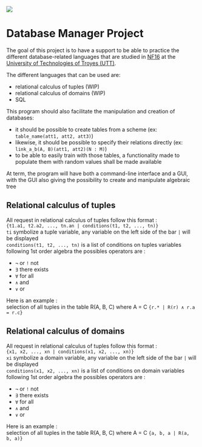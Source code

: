 ![](https://github.com/koeltv/databaseManager/workflows/tests/badge.svg)

# Database Manager Project

The goal of this project is to have a support to be able to practice
the different database-related languages that are studied in [NF16](https://moodle.utt.fr/course/view.php?id=1507) 
at the [University of Technologies of Troyes (UTT)](https://utt.fr).

The different languages that can be used are:
 - relational calculus of tuples (WIP)
 - relational calculus of domains (WIP)
 - SQL

This program should also facilitate the manipulation and creation of databases:
 - it should be possible to create tables from a scheme (ex: `table_name(att1, att2, att3)`)
 - likewise, it should be possible to specify their relations directly (ex: `link_a_b(A, B)(att1, att2)(N : M)`)
 - to be able to easily train with those tables, a functionality made to populate them with random values shall be made available

At term, the program will have both a command-line interface and a GUI,
with the GUI also giving the possibility to create and manipulate algebraic tree

## Relational calculus of tuples

All request in relational calculus of tuples follow this format :  
`{t1.a1, t2.a2, ..., tn.an | conditions(t1, t2, ..., tn)}`  
`ti` symbolize a tuple variable, any variable on the left side of the bar `|` will be displayed  
`conditions(t1, t2, ..., tn)` is a list of conditions on tuples variables following 1st order algebra
the possibles operators are :
 - `¬` or `!` not
 - `∃` there exists
 - `∀` for all
 - `∧` and
 - `∨` or

Here is an example :  
selection of all tuples in the table R(A, B, C) where A = C
`{r.* | R(r) ∧ r.a = r.c}`

## Relational calculus of domains

All request in relational calculus of tuples follow this format :  
`{x1, x2, ..., xn | conditions(x1, x2, ..., xn)}`  
`xi` symbolize a domain variable, any variable on the left side of the bar `|` will be displayed  
`conditions(x1, x2, ..., xn)` is a list of conditions on domain variables following 1st order algebra
the possibles operators are :
- `¬` or `!` not
- `∃` there exists
- `∀` for all
- `∧` and
- `∨` or

Here is an example :  
selection of all tuples in the table R(A, B, C) where A = C
`{a, b, a | R(a, b, a)}`